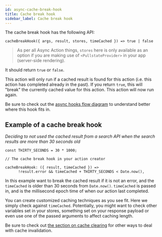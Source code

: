 ```yaml
---
id: async-cache-break-hook
title: Cache break hook
sidebar_label: Cache break hook
---
```


The cache break hook has the following API:

```tsx
cacheBreakHook({ args, result, stores, timeCached }) => true | false
```

> As per all Async Action things, `stores` here is only available as an option if you are making use of `<PullstateProvider>` in your app (server-side rendering).

It should return `true` or `false`.

This action will only run if a cached result is found for this action (i.e. this action has completed already in the past). If you return `true`, this will "break" the currently cached value for this action. This action will now run again.

Be sure to check out the [async hooks flow diagram](async-hooks-overview.md#async-hooks-flow-diagram) to understand better where this hook fits in.

## Example of a cache break hook

_Deciding to not used the cached result from a search API when the search results are more than 30 seconds old_

```tsx
const THIRTY_SECONDS = 30 * 1000;

// The cache break hook in your action creator

cacheBreakHook: ({ result, timeCached }) =>
      !result.error && timeCached + THIRTY_SECONDS < Date.now(),
```

In this example want to break the cached result if it is not an error, and the `timeCached` is older than 30 seconds from `Date.now()`. `timeCached` is passed in, and is the millisecond epoch time of when our action last completed.

You can create customized caching techniques as you see fit. Here we simply check against `timeCached`. Potentially, you might want to check other variables set in your stores, something set on your response payload or even use one of the passed arguments to affect caching length.

Be sure to check out [the section on cache clearing](async-cache-clearing.md) for other ways to deal with cache invalidation.
